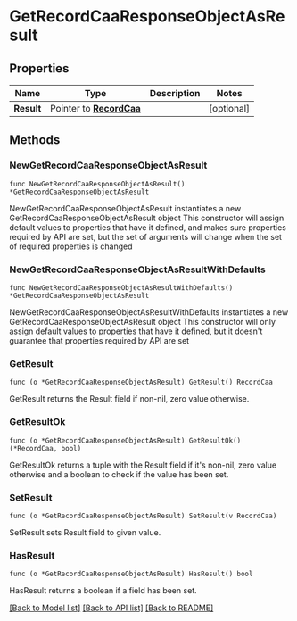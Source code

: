 # GetRecordCaaResponseObjectAsResult

## Properties

Name | Type | Description | Notes
------------ | ------------- | ------------- | -------------
**Result** | Pointer to [**RecordCaa**](RecordCaa.md) |  | [optional] 

## Methods

### NewGetRecordCaaResponseObjectAsResult

`func NewGetRecordCaaResponseObjectAsResult() *GetRecordCaaResponseObjectAsResult`

NewGetRecordCaaResponseObjectAsResult instantiates a new GetRecordCaaResponseObjectAsResult object
This constructor will assign default values to properties that have it defined,
and makes sure properties required by API are set, but the set of arguments
will change when the set of required properties is changed

### NewGetRecordCaaResponseObjectAsResultWithDefaults

`func NewGetRecordCaaResponseObjectAsResultWithDefaults() *GetRecordCaaResponseObjectAsResult`

NewGetRecordCaaResponseObjectAsResultWithDefaults instantiates a new GetRecordCaaResponseObjectAsResult object
This constructor will only assign default values to properties that have it defined,
but it doesn't guarantee that properties required by API are set

### GetResult

`func (o *GetRecordCaaResponseObjectAsResult) GetResult() RecordCaa`

GetResult returns the Result field if non-nil, zero value otherwise.

### GetResultOk

`func (o *GetRecordCaaResponseObjectAsResult) GetResultOk() (*RecordCaa, bool)`

GetResultOk returns a tuple with the Result field if it's non-nil, zero value otherwise
and a boolean to check if the value has been set.

### SetResult

`func (o *GetRecordCaaResponseObjectAsResult) SetResult(v RecordCaa)`

SetResult sets Result field to given value.

### HasResult

`func (o *GetRecordCaaResponseObjectAsResult) HasResult() bool`

HasResult returns a boolean if a field has been set.


[[Back to Model list]](../README.md#documentation-for-models) [[Back to API list]](../README.md#documentation-for-api-endpoints) [[Back to README]](../README.md)


